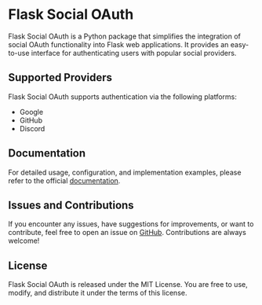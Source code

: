 # Flask Social OAuth

Flask Social OAuth is a Python package that simplifies the integration of social OAuth functionality into Flask web applications. It provides an easy-to-use interface for authenticating users with popular social providers.

## Supported Providers

Flask Social OAuth supports authentication via the following platforms:

- Google
- GitHub
- Discord

## Documentation

For detailed usage, configuration, and implementation examples, please refer to the official [documentation](https://om-mishra.com/docs/flask-social-oauth).

## Issues and Contributions

If you encounter any issues, have suggestions for improvements, or want to contribute, feel free to open an issue on [GitHub](https://github.com/om-mishra7/flask-social-oauth/issues). Contributions are always welcome!

## License

Flask Social OAuth is released under the MIT License. You are free to use, modify, and distribute it under the terms of this license.

